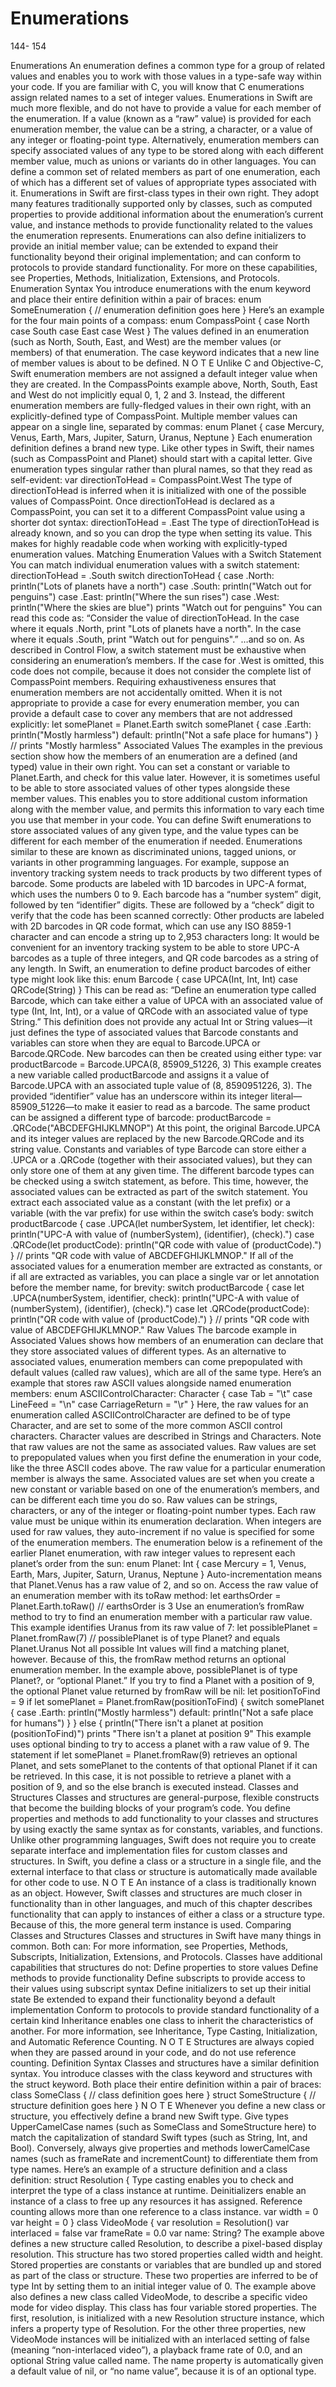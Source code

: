 # Enumerations

144- 154

Enumerations
An enumeration defines a common type for a group of related values and enables you to
work with those values in a type-safe way within your code.
If you are familiar with C, you will know that C enumerations assign related names to a
set of integer values. Enumerations in Swift are much more flexible, and do not have to
provide a value for each member of the enumeration. If a value (known as a “raw” value)
is provided for each enumeration member, the value can be a string, a character, or a
value of any integer or floating-point type.
Alternatively, enumeration members can specify associated values of any type to be
stored along with each different member value, much as unions or variants do in other
languages. You can define a common set of related members as part of one enumeration,
each of which has a different set of values of appropriate types associated with it.
Enumerations in Swift are first-class types in their own right. They adopt many features
traditionally supported only by classes, such as computed properties to provide additional
information about the enumeration’s current value, and instance methods to provide
functionality related to the values the enumeration represents. Enumerations can also
define initializers to provide an initial member value; can be extended to expand their
functionality beyond their original implementation; and can conform to protocols to
provide standard functionality.
For more on these capabilities, see Properties, Methods, Initialization, Extensions, and
Protocols.
Enumeration Syntax
You introduce enumerations with the enum keyword and place their entire definition within
a pair of braces:
enum SomeEnumeration {
// enumeration definition goes here
}
Here’s an example for the four main points of a compass:
enum CompassPoint {
case North
case South
case East
case West
}
The values defined in an enumeration (such as North, South, East, and West) are the member
values (or members) of that enumeration. The case keyword indicates that a new line of
member values is about to be defined.
N O T E
Unlike C and Objective-C, Swift enumeration members are not assigned a default integer value when they are
created. In the CompassPoints example above, North, South, East and West do not implicitly equal 0, 1, 2
and 3. Instead, the different enumeration members are fully-fledged values in their own right, with an
explicitly-defined type of CompassPoint.
Multiple member values can appear on a single line, separated by commas:
enum Planet {
case Mercury, Venus, Earth, Mars, Jupiter, Saturn, Uranus, Neptune
}
Each enumeration definition defines a brand new type. Like other types in Swift, their
names (such as CompassPoint and Planet) should start with a capital letter. Give enumeration
types singular rather than plural names, so that they read as self-evident:
var directionToHead = CompassPoint.West
The type of directionToHead is inferred when it is initialized with one of the possible values of
CompassPoint. Once directionToHead is declared as a CompassPoint, you can set it to a different
CompassPoint value using a shorter dot syntax:
directionToHead = .East
The type of directionToHead is already known, and so you can drop the type when setting its
value. This makes for highly readable code when working with explicitly-typed
enumeration values.
Matching Enumeration Values with a Switch Statement
You can match individual enumeration values with a switch statement:
directionToHead = .South
switch directionToHead {
case .North:
println("Lots of planets have a north")
case .South:
println("Watch out for penguins")
case .East:
println("Where the sun rises")
case .West:
println("Where the skies are blue")
prints "Watch out for penguins"
You can read this code as:
“Consider the value of directionToHead. In the case where it equals .North, print "Lots of planets
have a north". In the case where it equals .South, print "Watch out for penguins".”
…and so on.
As described in Control Flow, a switch statement must be exhaustive when considering an
enumeration’s members. If the case for .West is omitted, this code does not compile,
because it does not consider the complete list of CompassPoint members. Requiring
exhaustiveness ensures that enumeration members are not accidentally omitted.
When it is not appropriate to provide a case for every enumeration member, you can
provide a default case to cover any members that are not addressed explicitly:
let somePlanet = Planet.Earth
switch somePlanet {
case .Earth:
println("Mostly harmless")
default:
println("Not a safe place for humans")
}
// prints "Mostly harmless"
Associated Values
The examples in the previous section show how the members of an enumeration are a
defined (and typed) value in their own right. You can set a constant or variable to
Planet.Earth, and check for this value later. However, it is sometimes useful to be able to
store associated values of other types alongside these member values. This enables you
to store additional custom information along with the member value, and permits this
information to vary each time you use that member in your code.
You can define Swift enumerations to store associated values of any given type, and the
value types can be different for each member of the enumeration if needed.
Enumerations similar to these are known as discriminated unions, tagged unions, or
variants in other programming languages.
For example, suppose an inventory tracking system needs to track products by two
different types of barcode. Some products are labeled with 1D barcodes in UPC-A format,
which uses the numbers 0 to 9. Each barcode has a “number system” digit, followed by
ten “identifier” digits. These are followed by a “check” digit to verify that the code has
been scanned correctly:
Other products are labeled with 2D barcodes in QR code format, which can use any ISO
8859-1 character and can encode a string up to 2,953 characters long:
It would be convenient for an inventory tracking system to be able to store UPC-A
barcodes as a tuple of three integers, and QR code barcodes as a string of any length.
In Swift, an enumeration to define product barcodes of either type might look like this:
enum Barcode {
case UPCA(Int, Int, Int)
case QRCode(String)
}
This can be read as:
“Define an enumeration type called Barcode, which can take either a value of UPCA with an
associated value of type (Int, Int, Int), or a value of QRCode with an associated value of type
String.”
This definition does not provide any actual Int or String values—it just defines the type of
associated values that Barcode constants and variables can store when they are equal to
Barcode.UPCA or Barcode.QRCode.
New barcodes can then be created using either type:
var productBarcode = Barcode.UPCA(8, 85909_51226, 3)
This example creates a new variable called productBarcode and assigns it a value of
Barcode.UPCA with an associated tuple value of (8, 8590951226, 3). The provided “identifier”
value has an underscore within its integer literal—85909_51226—to make it easier to read as
a barcode.
The same product can be assigned a different type of barcode:
productBarcode = .QRCode("ABCDEFGHIJKLMNOP")
At this point, the original Barcode.UPCA and its integer values are replaced by the new
Barcode.QRCode and its string value. Constants and variables of type Barcode can store either a
.UPCA or a .QRCode (together with their associated values), but they can only store one of
them at any given time.
The different barcode types can be checked using a switch statement, as before. This
time, however, the associated values can be extracted as part of the switch statement.
You extract each associated value as a constant (with the let prefix) or a variable (with
the var prefix) for use within the switch case’s body:
switch productBarcode {
case .UPCA(let numberSystem, let identifier, let check):
println("UPC-A with value of \(numberSystem), \(identifier), \(check).")
case .QRCode(let productCode):
println("QR code with value of \(productCode).")
}
// prints "QR code with value of ABCDEFGHIJKLMNOP."
If all of the associated values for a enumeration member are extracted as constants, or if
all are extracted as variables, you can place a single var or let annotation before the
member name, for brevity:
switch productBarcode {
case let .UPCA(numberSystem, identifier, check):
println("UPC-A with value of \(numberSystem), \(identifier), \(check).")
case let .QRCode(productCode):
println("QR code with value of \(productCode).")
}
// prints "QR code with value of ABCDEFGHIJKLMNOP."
Raw Values
The barcode example in Associated Values shows how members of an enumeration can
declare that they store associated values of different types. As an alternative to
associated values, enumeration members can come prepopulated with default values
(called raw values), which are all of the same type.
Here’s an example that stores raw ASCII values alongside named enumeration members:
enum ASCIIControlCharacter: Character {
case Tab = "\t"
case LineFeed = "\n"
case CarriageReturn = "\r"
}
Here, the raw values for an enumeration called ASCIIControlCharacter are defined to be of type
Character, and are set to some of the more common ASCII control characters. Character values
are described in Strings and Characters.
Note that raw values are not the same as associated values. Raw values are set to
prepopulated values when you first define the enumeration in your code, like the three
ASCII codes above. The raw value for a particular enumeration member is always the
same. Associated values are set when you create a new constant or variable based on
one of the enumeration’s members, and can be different each time you do so.
Raw values can be strings, characters, or any of the integer or floating-point number
types. Each raw value must be unique within its enumeration declaration. When integers
are used for raw values, they auto-increment if no value is specified for some of the
enumeration members.
The enumeration below is a refinement of the earlier Planet enumeration, with raw integer
values to represent each planet’s order from the sun:
enum Planet: Int {
case Mercury = 1, Venus, Earth, Mars, Jupiter, Saturn, Uranus, Neptune
}
Auto-incrementation means that Planet.Venus has a raw value of 2, and so on.
Access the raw value of an enumeration member with its toRaw method:
let earthsOrder = Planet.Earth.toRaw()
// earthsOrder is 3
Use an enumeration’s fromRaw method to try to find an enumeration member with a
particular raw value. This example identifies Uranus from its raw value of 7:
let possiblePlanet = Planet.fromRaw(7)
// possiblePlanet is of type Planet? and equals Planet.Uranus
Not all possible Int values will find a matching planet, however. Because of this, the
fromRaw method returns an optional enumeration member. In the example above,
possiblePlanet is of type Planet?, or “optional Planet.”
If you try to find a Planet with a position of 9, the optional Planet value returned by fromRaw
will be nil:
let positionToFind = 9
if let somePlanet = Planet.fromRaw(positionToFind) {
switch somePlanet {
case .Earth:
println("Mostly harmless")
default:
println("Not a safe place for humans")
}
} else {
println("There isn't a planet at position \(positionToFind)")
prints "There isn't a planet at position 9"
This example uses optional binding to try to access a planet with a raw value of 9. The
statement if let somePlanet = Planet.fromRaw(9) retrieves an optional Planet, and sets somePlanet to
the contents of that optional Planet if it can be retrieved. In this case, it is not possible to
retrieve a planet with a position of 9, and so the else branch is executed instead.
Classes and Structures
Classes and structures are general-purpose, flexible constructs that become the building
blocks of your program’s code. You define properties and methods to add functionality to
your classes and structures by using exactly the same syntax as for constants, variables,
and functions.
Unlike other programming languages, Swift does not require you to create separate
interface and implementation files for custom classes and structures. In Swift, you define
a class or a structure in a single file, and the external interface to that class or structure is
automatically made available for other code to use.
N O T E
An instance of a class is traditionally known as an object. However, Swift classes and structures are much
closer in functionality than in other languages, and much of this chapter describes functionality that can apply
to instances of either a class or a structure type. Because of this, the more general term instance is used.
Comparing Classes and Structures
Classes and structures in Swift have many things in common. Both can:
For more information, see Properties, Methods, Subscripts, Initialization, Extensions, and
Protocols.
Classes have additional capabilities that structures do not:
Define properties to store values
Define methods to provide functionality
Define subscripts to provide access to their values using subscript syntax
Define initializers to set up their initial state
Be extended to expand their functionality beyond a default implementation
Conform to protocols to provide standard functionality of a certain kind
Inheritance enables one class to inherit the characteristics of another.
For more information, see Inheritance, Type Casting, Initialization, and Automatic
Reference Counting.
N O T E
Structures are always copied when they are passed around in your code, and do not use reference counting.
Definition Syntax
Classes and structures have a similar definition syntax. You introduce classes with the class
keyword and structures with the struct keyword. Both place their entire definition within a
pair of braces:
class SomeClass {
// class definition goes here
}
struct SomeStructure {
// structure definition goes here
}
N O T E
Whenever you define a new class or structure, you effectively define a brand new Swift type. Give types
UpperCamelCase names (such as SomeClass and SomeStructure here) to match the capitalization of standard
Swift types (such as String, Int, and Bool). Conversely, always give properties and methods lowerCamelCase
names (such as frameRate and incrementCount) to differentiate them from type names.
Here’s an example of a structure definition and a class definition:
struct Resolution {
Type casting enables you to check and interpret the type of a class instance at
runtime.
Deinitializers enable an instance of a class to free up any resources it has
assigned.
Reference counting allows more than one reference to a class instance.
var width = 0
var height = 0
}
class VideoMode {
var resolution = Resolution()
var interlaced = false
var frameRate = 0.0
var name: String?
The example above defines a new structure called Resolution, to describe a pixel-based
display resolution. This structure has two stored properties called width and height. Stored
properties are constants or variables that are bundled up and stored as part of the class
or structure. These two properties are inferred to be of type Int by setting them to an
initial integer value of 0.
The example above also defines a new class called VideoMode, to describe a specific video
mode for video display. This class has four variable stored properties. The first, resolution, is
initialized with a new Resolution structure instance, which infers a property type of Resolution.
For the other three properties, new VideoMode instances will be initialized with an interlaced
setting of false (meaning “non-interlaced video”), a playback frame rate of 0.0, and an
optional String value called name. The name property is automatically given a default value of
nil, or “no name value”, because it is of an optional type.